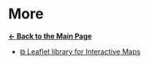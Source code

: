 # More

[**&larr; Back to the Main Page**](./../README.md)

- [&#10697; Leaflet library for Interactive Maps](https://leafletjs.com/)

<br>
